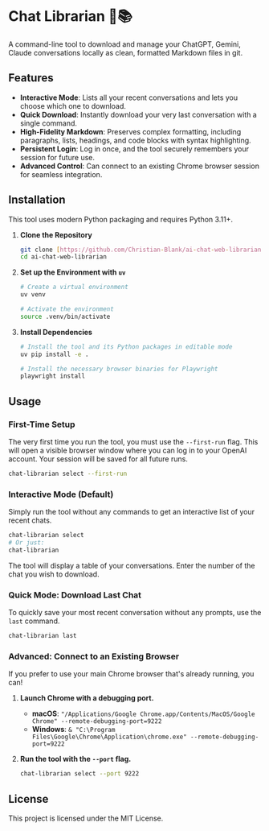 # Chat Librarian 🤖📚

A command-line tool to download and manage your ChatGPT, Gemini, Claude conversations locally as clean, formatted Markdown files in git.

## Features

-   **Interactive Mode**: Lists all your recent conversations and lets you choose which one to download.
-   **Quick Download**: Instantly download your very last conversation with a single command.
-   **High-Fidelity Markdown**: Preserves complex formatting, including paragraphs, lists, headings, and code blocks with syntax highlighting.
-   **Persistent Login**: Log in once, and the tool securely remembers your session for future use.
-   **Advanced Control**: Can connect to an existing Chrome browser session for seamless integration.

## Installation

This tool uses modern Python packaging and requires Python 3.11+.

1.  **Clone the Repository**
    ```bash
    git clone [https://github.com/Christian-Blank/ai-chat-web-librarian.git](https://github.com/Christian-Blank/ai-chat-web-librarian.git)
    cd ai-chat-web-librarian
    ```

2.  **Set up the Environment with `uv`**
    ```bash
    # Create a virtual environment
    uv venv

    # Activate the environment
    source .venv/bin/activate
    ```

3.  **Install Dependencies**
    ```bash
    # Install the tool and its Python packages in editable mode
    uv pip install -e .

    # Install the necessary browser binaries for Playwright
    playwright install
    ```

## Usage

### First-Time Setup

The very first time you run the tool, you must use the `--first-run` flag. This will open a visible browser window where you can log in to your OpenAI account. Your session will be saved for all future runs.

```bash
chat-librarian select --first-run
```

### Interactive Mode (Default)

Simply run the tool without any commands to get an interactive list of your recent chats.

```bash
chat-librarian select
# Or just:
chat-librarian
```

The tool will display a table of your conversations. Enter the number of the chat you wish to download.

### Quick Mode: Download Last Chat

To quickly save your most recent conversation without any prompts, use the `last` command.

```bash
chat-librarian last
```

### Advanced: Connect to an Existing Browser

If you prefer to use your main Chrome browser that's already running, you can!

1.  **Launch Chrome with a debugging port.**
    -   **macOS**: `"/Applications/Google Chrome.app/Contents/MacOS/Google Chrome" --remote-debugging-port=9222`
    -   **Windows**: `& "C:\Program Files\Google\Chrome\Application\chrome.exe" --remote-debugging-port=9222`

2.  **Run the tool with the `--port` flag.**
    ```bash
    chat-librarian select --port 9222
    ```

## License

This project is licensed under the MIT License.